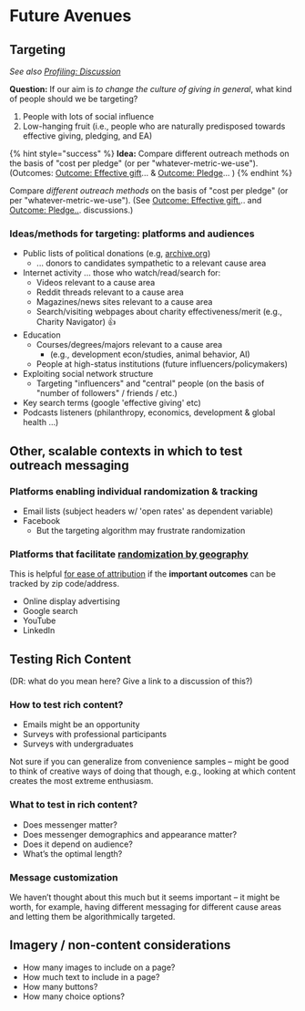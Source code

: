 # Future Avenues

## **Targeting**

_See also_ [_Profiling: Discussion_](../../profiling-and-segmentation/profiling-discussion.md)

**Question:** If our aim is _to change the culture of giving in general_, what kind of people should we be targeting?

1. People with lots of social influence
2. Low-hanging fruit \(i.e., people who are naturally predisposed towards effective giving, pledging, and EA\)

{% hint style="success" %}
**Idea:** Compare different outreach methods on the basis of "cost per pledge" \(or per "whatever-metric-we-use"\). \(Outcomes: [Outcome: Effective gift](../../proposed-tools-for-motivating-effective-giving/oc-effective-donation-consider-effectiveness/)... & [Outcome: Pledge](../../proposed-tools-for-motivating-effective-giving/moral-duty-of-well-off/)... \)
{% endhint %}

Compare _different outreach methods_ on the basis of "cost per pledge" \(or per "whatever-metric-we-use"\). \(See [Outcome: Effective gift.](../../proposed-tools-for-motivating-effective-giving/oc-effective-donation-consider-effectiveness/).. and [Outcome: Pledge..](../../proposed-tools-for-motivating-effective-giving/moral-duty-of-well-off/). discussions.\)

### Ideas/methods for targeting: platforms and audiences

* Public lists of political donations \(e.g, [archive.org](https://github.com/daaronr/effective_giving_market_testing/tree/6930982530446fb3eca07600975697123b09c7da/contexts-and-environments-for-testing/gwwc/www.archive.org)\)
  * ... donors to candidates sympathetic to a relevant cause area
* Internet activity ... those who watch/read/search for:
  * Videos relevant to a cause area
  * Reddit threads relevant to a cause area
  * Magazines/news sites relevant to a cause area
  * Search/visiting webpages about charity effectiveness/merit \(e.g., Charity Navigator\) 👍 
* Education
  * Courses/degrees/majors relevant to a cause area 
    * \(e.g., development econ/studies, animal behavior, AI\)
  * People at high-status institutions \(future influencers/policymakers\)
* Exploiting social network structure
  * Targeting "influencers" and "central" people \(on the basis of "number of followers" / friends / etc.\)
* Key search terms \(google 'effective giving' etc\)
* Podcasts listeners \(philanthropy, economics, development & global health ...\)

## Other, scalable contexts in which to test outreach messaging

### Platforms enabling individual randomization & tracking 

* Email lists \(subject headers w/ 'open rates' as dependent variable\)
* Facebook 
  * But the targeting algorithm may frustrate randomization

### Platforms that facilitate [randomization by geograph](../../methodological-discussion/implementation-and-collecting-data-issues/geographic-segmentation-blocked-randomization.md)[y](../../methodological-discussion/implementation-and-collecting-data-issues/geographic-segmentation-blocked-randomization.md) 

This is helpful [for ease of attribution](../../methodological-discussion/implementation-and-collecting-data-issues/geographic-segmentation-blocked-randomization.md) if the **important outcomes** can be tracked by zip code/address. 

* Online display advertising
* Google search
* YouTube
* LinkedIn

## Testing Rich Content

\(DR: what do you mean here? Give a link to a discussion of this?\)

### How to test rich content?

* Emails might be an opportunity
* Surveys with professional participants
* Surveys with undergraduates

Not sure if you can generalize from convenience samples – might be good to think of creative ways of doing that though, e.g., looking at which content creates the most extreme enthusiasm.

### What to test in rich content?

* Does messenger matter?
* Does messenger demographics and appearance matter?
* Does it depend on audience?
* What’s the optimal length?

### Message customization

We haven’t thought about this much but it seems important – it might be worth, for example, having different messaging for different cause areas and letting them be algorithmically targeted.

## Imagery / non-content considerations

* How many images to include on a page?
* How much text to include in a page?
* How many buttons?
* How many choice options?

